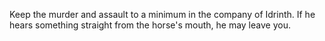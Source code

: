 Keep the murder and assault to a minimum in the company of Idrinth. If he hears something straight from the horse's mouth, he may leave you.
